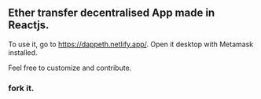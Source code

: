## Ether transfer decentralised App made in Reactjs.

To use it, go to https://dappeth.netlify.app/.
Open it desktop with Metamask installed.

Feel free to customize and contribute.

### fork it.